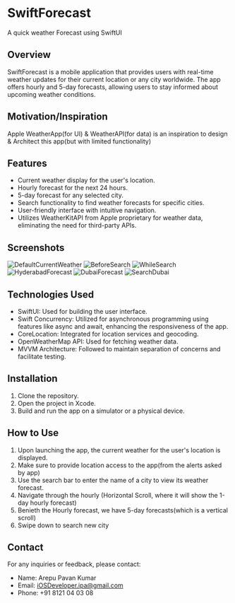 # SwiftForecast
A quick weather Forecast using SwiftUI

## Overview

SwiftForecast is a mobile application that provides users with real-time weather updates for their current location or any city worldwide. The app offers hourly and 5-day forecasts, allowing users to stay informed about upcoming weather conditions.

## Motivation/Inspiration
Apple WeatherApp(for UI) & WeatherAPI(for data) is an inspiration to design & Architect this app(but with limited functionality)

## Features

- Current weather display for the user's location.
- Hourly forecast for the next 24 hours.
- 5-day forecast for any selected city.
- Search functionality to find weather forecasts for specific cities.
- User-friendly interface with intuitive navigation.
- Utilizes WeatherKitAPI from Apple proprietary for weather data, eliminating the need for third-party APIs.

## Screenshots

![DefaultCurrentWeather](https://github.com/pavan-kumar-arepu/SwiftForecast/assets/13812858/f59e516e-6e0a-4543-9a15-d2466c73fb16)
![BeforeSearch](https://github.com/pavan-kumar-arepu/SwiftForecast/assets/13812858/934122fb-ade8-4aef-bce2-941be6cfa0b9)
![WhileSearch](https://github.com/pavan-kumar-arepu/SwiftForecast/assets/13812858/85d90243-eafc-4748-93a4-6f53fb6dccc6)
![HyderabadForecast](https://github.com/pavan-kumar-arepu/SwiftForecast/assets/13812858/b947cb9c-f366-4414-a0b2-4f598c048eff)
![DubaiForecast](https://github.com/pavan-kumar-arepu/SwiftForecast/assets/13812858/8f129005-1ed5-47cd-9370-93d95bb20795)
![SearchDubai](https://github.com/pavan-kumar-arepu/SwiftForecast/assets/13812858/212aaa38-5cca-4fb1-a200-d6c759adc43e)


## Technologies Used

- SwiftUI: Used for building the user interface.
- Swift Concurrency: Utilized for asynchronous programming using features like async and await, enhancing the responsiveness of the app.
- CoreLocation: Integrated for location services and geocoding.
- OpenWeatherMap API: Used for fetching weather data.
- MVVM Architecture: Followed to maintain separation of concerns and facilitate testing.

## Installation

1. Clone the repository.
2. Open the project in Xcode.
3. Build and run the app on a simulator or a physical device.

## How to Use

1. Upon launching the app, the current weather for the user's location is displayed.
2. Make sure to provide location access to the app(from the alerts asked by app)
3. Use the search bar to enter the name of a city to view its weather forecast.
4. Navigate through the hourly (Horizontal Scroll, where it will show the 1-day hourly forecast)
5. Benieth the Hourly forecast, we have 5-day forecasts(which is a vertical scroll)
6. Swipe down to search new city


## Contact

For any inquiries or feedback, please contact:
- Name:  Arepu Pavan Kumar
- Email: iOSDeveloper.ipa@gmail.com
- Phone: +91 8121 04 03 08
